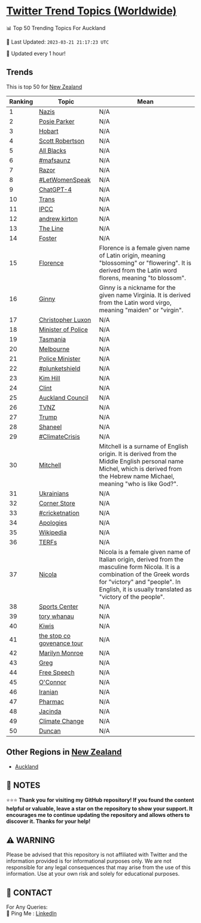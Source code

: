[Twitter Trend Topics (Worldwide)](https://github.com/ErcinDedeoglu/Twitter-Trend-Topics)
==========


📊 Top 50 Trending Topics For Auckland

📆 Last Updated: `2023-03-21 21:17:23 UTC`

🔧 Updated every 1 hour!


## Trends

This is top 50 for [New Zealand](</New Zealand>)

| Ranking | Topic | Mean |
| ------- | ------------ | ------------ |
| 1 | [Nazis](http://twitter.com/search?q=Nazis) | N/A |
| 2 | [Posie Parker](http://twitter.com/search?q=Posie+Parker) | N/A |
| 3 | [Hobart](http://twitter.com/search?q=Hobart) | N/A |
| 4 | [Scott Robertson](http://twitter.com/search?q=Scott+Robertson) | N/A |
| 5 | [All Blacks](http://twitter.com/search?q=All+Blacks) | N/A |
| 6 | [#mafsaunz](http://twitter.com/search?q=%23mafsaunz) | N/A |
| 7 | [Razor](http://twitter.com/search?q=Razor) | N/A |
| 8 | [#LetWomenSpeak](http://twitter.com/search?q=%23LetWomenSpeak) | N/A |
| 9 | [ChatGPT-4](http://twitter.com/search?q=ChatGPT-4) | N/A |
| 10 | [Trans](http://twitter.com/search?q=Trans) | N/A |
| 11 | [IPCC](http://twitter.com/search?q=IPCC) | N/A |
| 12 | [andrew kirton](http://twitter.com/search?q=andrew+kirton) | N/A |
| 13 | [The Line](http://twitter.com/search?q=The+Line) | N/A |
| 14 | [Foster](http://twitter.com/search?q=Foster) | N/A |
| 15 | [Florence](http://twitter.com/search?q=Florence) | Florence is a female given name of Latin origin, meaning "blossoming" or "flowering". It is derived from the Latin word florens, meaning "to blossom". |
| 16 | [Ginny](http://twitter.com/search?q=Ginny) | Ginny is a nickname for the given name Virginia. It is derived from the Latin word virgo, meaning "maiden" or "virgin". |
| 17 | [Christopher Luxon](http://twitter.com/search?q=Christopher+Luxon) | N/A |
| 18 | [Minister of Police](http://twitter.com/search?q=Minister+of+Police) | N/A |
| 19 | [Tasmania](http://twitter.com/search?q=Tasmania) | N/A |
| 20 | [Melbourne](http://twitter.com/search?q=Melbourne) | N/A |
| 21 | [Police Minister](http://twitter.com/search?q=Police+Minister) | N/A |
| 22 | [#plunketshield](http://twitter.com/search?q=%23plunketshield) | N/A |
| 23 | [Kim Hill](http://twitter.com/search?q=Kim+Hill) | N/A |
| 24 | [Clint](http://twitter.com/search?q=Clint) | N/A |
| 25 | [Auckland Council](http://twitter.com/search?q=Auckland+Council) | N/A |
| 26 | [TVNZ](http://twitter.com/search?q=TVNZ) | N/A |
| 27 | [Trump](http://twitter.com/search?q=Trump) | N/A |
| 28 | [Shaneel](http://twitter.com/search?q=Shaneel) | N/A |
| 29 | [#ClimateCrisis](http://twitter.com/search?q=%23ClimateCrisis) | N/A |
| 30 | [Mitchell](http://twitter.com/search?q=Mitchell) | Mitchell is a surname of English origin. It is derived from the Middle English personal name Michel, which is derived from the Hebrew name Michael, meaning "who is like God?". |
| 31 | [Ukrainians](http://twitter.com/search?q=Ukrainians) | N/A |
| 32 | [Corner Store](http://twitter.com/search?q=Corner+Store) | N/A |
| 33 | [#cricketnation](http://twitter.com/search?q=%23cricketnation) | N/A |
| 34 | [Apologies](http://twitter.com/search?q=Apologies) | N/A |
| 35 | [Wikipedia](http://twitter.com/search?q=Wikipedia) | N/A |
| 36 | [TERFs](http://twitter.com/search?q=TERFs) | N/A |
| 37 | [Nicola](http://twitter.com/search?q=Nicola) | Nicola is a female given name of Italian origin, derived from the masculine form Nicola. It is a combination of the Greek words for "victory" and "people". In English, it is usually translated as "victory of the people". |
| 38 | [Sports Center](http://twitter.com/search?q=Sports+Center) | N/A |
| 39 | [tory whanau](http://twitter.com/search?q=tory+whanau) | N/A |
| 40 | [Kiwis](http://twitter.com/search?q=Kiwis) | N/A |
| 41 | [the stop co govenance tour](http://twitter.com/search?q=the+stop+co+govenance+tour) | N/A |
| 42 | [Marilyn Monroe](http://twitter.com/search?q=Marilyn+Monroe) | N/A |
| 43 | [Greg](http://twitter.com/search?q=Greg) | N/A |
| 44 | [Free Speech](http://twitter.com/search?q=Free+Speech) | N/A |
| 45 | [O'Connor](http://twitter.com/search?q=O%27Connor) | N/A |
| 46 | [Iranian](http://twitter.com/search?q=Iranian) | N/A |
| 47 | [Pharmac](http://twitter.com/search?q=Pharmac) | N/A |
| 48 | [Jacinda](http://twitter.com/search?q=Jacinda) | N/A |
| 49 | [Climate Change](http://twitter.com/search?q=Climate+Change) | N/A |
| 50 | [Duncan](http://twitter.com/search?q=Duncan) | N/A |



## Other Regions in [New Zealand](</New Zealand>)

* [Auckland](</New Zealand/Auckland.md>)



## 📝 NOTES

⭐⭐⭐ **Thank you for visiting my GitHub repository! If you found the content helpful or valuable, leave a star on the repository to show your support. It encourages me to continue updating the repository and allows others to discover it. Thanks for your help!**


## ⚠️ WARNING

Please be advised that this repository is not affiliated with Twitter and the information provided is for informational purposes only. We are not responsible for any legal consequences that may arise from the use of this information. Use at your own risk and solely for educational purposes.


## 📨 CONTACT

 For Any Queries:  
            🏓 Ping Me : [LinkedIn](https://www.linkedin.com/in/ercindedeoglu/)
